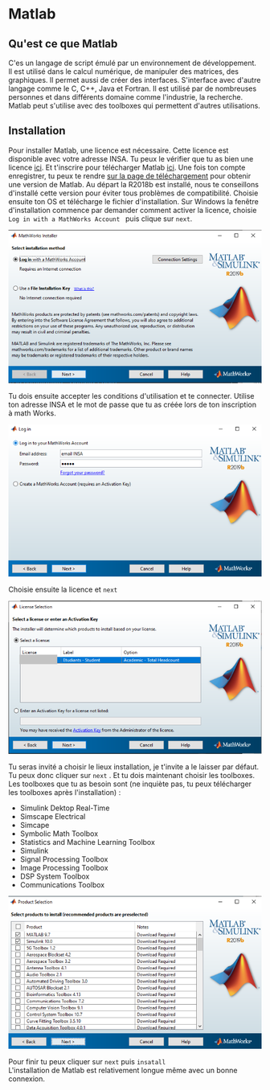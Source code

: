 # Matlab

## Qu'est ce que Matlab

C'es un langage de script émulé par un environnement de développement. Il est utilisé dans le calcul numérique, de manipuler des matrices, des graphiques. Il permet aussi de créer des interfaces. S'interface avec d'autre langage comme le C, C++, Java et Fortran. 
Il est utilisé par de nombreuses personnes et dans différents domaine comme l'industrie, la recherche. 
Matlab peut s'utilise avec des toolboxes qui permettent d'autres utilisations.



## Installation

Pour installer Matlab, une licence est nécessaire. Cette licence est disponible avec votre adresse INSA. Tu peux le vérifier que tu as bien une licence [ici](https://fr.mathworks.com/academia/tah-support-program/eligibility.html). Et t'inscrire pour télécharger Matlab [ici](https://fr.mathworks.com/mwaccount/register?uri=https%3A%2F%2Ffr.mathworks.com%2Fproducts%2Fget-matlab.html%3Fs_tid%3Dgn_getml). Une fois ton compte enregistrer, tu peux te rendre [sur la page de téléchargement](https://fr.mathworks.com/downloads/web_downloads/select_release) pour obtenir une version de Matlab. Au départ la R2018b est installé, nous te conseillons d'installé cette version pour éviter tous problèmes de compatibilité. Choisie ensuite ton OS et télécharge le fichier d'installation. 
Sur Windows la fenêtre d'installation commence par demander comment activer la licence, choisie `Log in with a MathWorks Account ` puis clique sur `next`. 

![](img/LoginChoice.png)

Tu dois ensuite accepter les conditions d'utilisation et te connecter. Utilise ton adresse INSA et le mot de passe que tu as créée lors de ton inscription à math Works.

![](img/Login.png) 

Choisie ensuite la licence et `next`

![](img/LicenseChoice.png)

Tu seras invité a choisir le lieux installation, je t'invite a le laisser par défaut. Tu peux donc cliquer sur `next` . Et tu dois maintenant choisir les toolboxes. Les toolboxes que tu as besoin sont (ne inquiète pas, tu peux télécharger les toolboxes après l'installation) :
- Simulink Dektop Real-Time
- Simscape Electrical
- Simcape
- Symbolic Math Toolbox
- Statistics and Machine Learning Toolbox
- Simulink
- Signal Processing Toolbox
- Image Processing Toolbox
- DSP System Toolbox
- Communications Toolbox

![](img/ToolboxesChoice.png)

Pour finir tu peux cliquer sur `next` puis `insatall`  
L'installation de Matlab est relativement longue même avec un bonne connexion.
